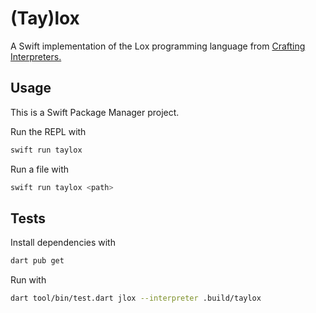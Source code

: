 
# (Tay)lox

A Swift implementation of the Lox programming language from [Crafting Interpreters.](https://craftinginterpreters.com/)

## Usage

This is a Swift Package Manager project.

Run the REPL with
```sh
swift run taylox
```

Run a file with
```sh
swift run taylox <path>
```

## Tests

Install dependencies with

```sh
dart pub get
```

Run with

```sh
dart tool/bin/test.dart jlox --interpreter .build/taylox
```
